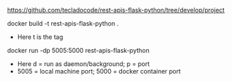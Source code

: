 https://github.com/tecladocode/rest-apis-flask-python/tree/develop/project

docker build -t rest-apis-flask-python .
- Here t is the tag

docker run -dp 5005:5000 rest-apis-flask-python
- Here d = run as daemon/background; p = port
- 5005 = local machine port; 5000 = docker container port